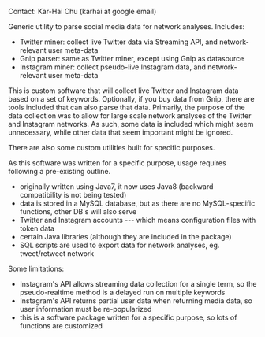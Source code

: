 Contact: Kar-Hai Chu (karhai at google email)

Generic utility to parse social media data for network analyses. Includes:

- Twitter miner: collect live Twitter data via Streaming API, and network-relevant user meta-data
- Gnip parser: same as Twitter miner, except using Gnip as datasource
- Instagram miner: collect pseudo-live Instagram data, and network-relevant user meta-data

This is custom software that will collect live Twitter and Instagram data based on a set of keywords. Optionally, if you buy data from Gnip, there are tools included that can also parse that data. Primarily, the purpose of the data collection was to allow for large scale network analyses of the Twitter and Instagram networks. As such, some data is included which might seem unnecessary, while other data that seem important might be ignored.

There are also some custom utilities built for specific purposes.

As this software was written for a specific purpose, usage requires following a pre-existing outline.

- originally written using Java7, it now uses Java8 (backward compatibility is not being tested)
- data is stored in a MySQL database, but as there are no MySQL-specific functions, other DB's will also serve 
- Twitter and Instagram accounts --- which means configuration files with token data
- certain Java libraries (although they are included in the package)
- SQL scripts are used to export data for network analyses, eg. tweet/retweet network

Some limitations:

- Instagram's API allows streaming data collection for a single term, so the pseudo-realtime method is a delayed run on multiple keywords
- Instagram's API returns partial user data when returning media data, so user information must be re-popularized
- this is a software package written for a specific purpose, so lots of functions are customized
